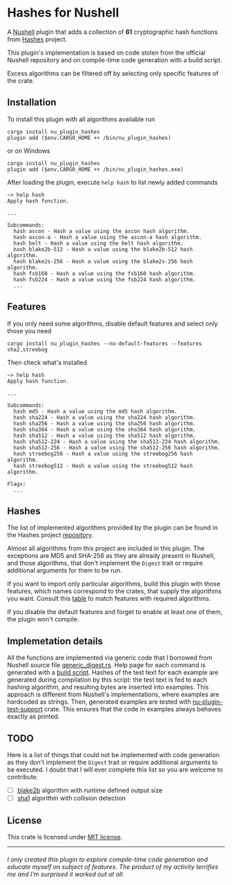 # Hashes for Nushell

A [Nushell](https://www.nushell.sh) plugin that adds a collection of **61**
cryptographic hash functions from [Hashes](https://github.com/RustCrypto/hashes)
project.

This plugin's implementation is based on code stolen from the official Nushell
repository and on compile-time code generation with a build script.

Excess algorithms can be filtered off by selecting only specific features of the
crate.

## Installation

To install this plugin with all algorithms available run
```nu
cargo install nu_plugin_hashes
plugin add ($env.CARGO_HOME ++ /bin/nu_plugin_hashes)
```

or on Windows
```nu
cargo install nu_plugin_hashes
plugin add ($env.CARGO_HOME ++ /bin/nu_plugin_hashes.exe)
```

After loading the plugin, execute `help hash` to list newly added commands

```nu
~> help hash
Apply hash function.

...

Subcommands:
  hash ascon - Hash a value using the ascon hash algorithm.
  hash ascon-a - Hash a value using the ascon-a hash algorithm.
  hash belt - Hash a value using the belt hash algorithm.
  hash blake2b-512 - Hash a value using the blake2b-512 hash algorithm.
  hash blake2s-256 - Hash a value using the blake2s-256 hash algorithm.
  hash fsb160 - Hash a value using the fsb160 hash algorithm.
  hash fsb224 - Hash a value using the fsb224 hash algorithm.
  ...
```

## Features

If you only need some algorithms, disable default features and select only
those you need
```nu
cargo install nu_plugin_hashes --no-default-features --features sha2,streebog
```

Then check what's installed
```nu
~> help hash
Apply hash function.

...

Subcommands:
  hash md5 - Hash a value using the md5 hash algorithm.
  hash sha224 - Hash a value using the sha224 hash algorithm.
  hash sha256 - Hash a value using the sha256 hash algorithm.
  hash sha384 - Hash a value using the sha384 hash algorithm.
  hash sha512 - Hash a value using the sha512 hash algorithm.
  hash sha512-224 - Hash a value using the sha512-224 hash algorithm.
  hash sha512-256 - Hash a value using the sha512-256 hash algorithm.
  hash streebog256 - Hash a value using the streebog256 hash algorithm.
  hash streebog512 - Hash a value using the streebog512 hash algorithm.

Flags:
  ...
```

## Hashes

The list of implemented algorithms provided by the plugin can be found
in the Hashes project [repository](https://github.com/RustCrypto/hashes?tab=readme-ov-file#supported-algorithms).

Almost all algorithms from this project are included in this plugin. The
exceptions are MD5 and SHA-256 as they are already present in Nushell, and
those algorithms, that don't implement the `Digest` trait or require additional
arguments for them to be run.

If you want to import only particular algorithms, build this plugin with those
features, which names correspond to the crates, that supply the algorithms you
want. Consult this [table]((https://github.com/RustCrypto/hashes?tab=readme-ov-file#supported-algorithms))
to match features with required algorithms.

If you disable the default features and forget to enable at least one of them,
the plugin won't compile.

## Implemetation details

All the functions are implemented via generic code that I borrowed from Nushell
source file
[generic_digest.rs](https://github.com/nushell/nushell/blob/0.98.0/crates/nu-command/src/hash/generic_digest.rs). Help page for each command is generated with a
[build script](./build.rs). Hashes of the test text for each example are generated
during compilation by this script: the test text is fed to each hashing
algorithm, and resulting bytes are inserted into examples. This approach is
different from Nushell's implementations, where examples are hardcoded as
strings. Then, generated examples are tested with
[nu-plugin-test-support](https://crates.io/crates/nu-plugin-test-support) crate.
This ensures that the code in examples always behaves exactly as printed.

## TODO

Here is a list of things that could not be implemented with code generation
as they don't implement the `Digest` trait or require additional arguments
to be executed. I doubt that I will ever complete this list so you are welcome
to contribute.

- [ ] [blake2b] algorithm with runtime defined output size
- [ ] [sha1] algorithm with collision detection

## License

This crate is licensed under [MIT license](LICENSE).

---
<h6>I only created this plugin to explore compile-time code generation and
educate myself on subject of features. The product of my activity terrifies
me and I'm surprised it worked out at all.</h6>

[blake2b]: https://github.com/RustCrypto/hashes/blob/1dbb9535207176fceb93a8ec1d450712714aedec/blake2/src/lib.rs#L67
[sha1]: https://github.com/RustCrypto/hashes/tree/master/sha1-checked
